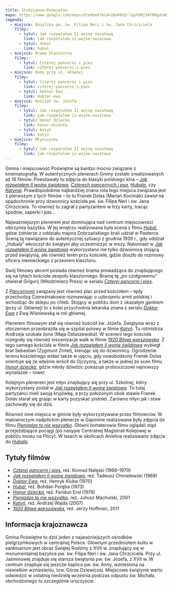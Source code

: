 ```yaml
---
title: Studzianna–Poświętne
mapa: https://www.google.com/maps/d/embed?mid=1BuK6iQ-lqyV6Mj5AYKNgduABAp0
legenda:
  - miejsce: Bazylika pw. św. Filipa Neri i św. Jana Chrzciciela
    filmy:
      - tytul: Jak rozpętałem II wojnę światową
        link: jak-rozpetalem-ii-wojne-swiatowa
      - tytul: Hubal
        link: hubal
  - miejsce: Brama klasztorna
    filmy:
      - tytul: Czterej pancerni i pies
        link: czterej-pancerni-i-pies
  - miejsce: Domy przy ul. Głównej
    filmy:
      - tytul: Czterej pancerni i pies
        link: czterej-pancerni-i-pies
      - tytul: Doktor Ewa
        link: doktor-ewa
  - miejsce: Kościół św. Józefa
    filmy:
      - tytul: Jak rozpętałem II wojnę światową
        link: jak-rozpetalem-ii-wojne-swiatowa
      - tytul: Honor dziecka
        link: honor-dziecka
      - tytul: Katyń
        link: katyn
  - miejsce: Młynczysko
    filmy:
      - tytul: Jak rozpętałem II wojnę światową
        link: jak-rozpetalem-ii-wojne-swiatowa
---
```


Gmina i miejscowość Poświętne są bardzo mocno związane z kinematografią. W autentycznych plenerach Gminy zostało zrealizowanych aż 16 filmów. Powstawały tu zdjęcia do klasyki polskiego kina – [*Jak rozpętałem II wojnę światową*](/filmy/jak-rozpetalem-ii-wojne-swiatowa/), [*Czterech pancernych i psa*](/filmy/czterej-pancerni-i-pies/), [*Hubala*](/filmy/hubal/), czy [*Katynia*](/filmy/katyn/). Prawdopodobnie najbardziej znana rola tego miejsca związana jest z pierwszym z tych filmów – to tu Franek Dolas (Marian Kociniak) zawisł na spadochronie przy dzwonnicy kościoła pw. św. Filipa Neri i św. Jana Chrzciciela. To również tu zagrał z partyzantem w trzy karty, tracąc spodnie, saperki i pas…

Najważniejszym plenerem jest dominująca nad centrum miejscowości olbrzymia bazylika. W jej wnętrzu realizowana była scena z filmu [*Hubal*](/filmy/hubal/), gdzie żołnierze z oddziału majora Dobrzańskiego brali udział w Pasterce. Sceną tą nawiązano do autentycznej sytuacji z grudnia 1939 r., gdy oddział „Hubala” wkroczył do świątyni aby uczestniczyć w mszy. Natomiast w [*Jak rozpętałem II wojnę światową*](/filmy/jak-rozpetalem-ii-wojne-swiatowa/) wykorzystano nie tylko dzwonnicę stojącą przed świątynią, ale również teren przy kościele, gdzie doszło do rozmowy oficera niemieckiego z przeorem klasztoru.

Swój filmowy akcent posiada również brama prowadząca do znajdującego się na tyłach kościoła zespołu klasztornego. Bramę tę „po czołgowemu” otwierał Grigorij (Włodzimierz Press) w serialu [*Czterej pancerni i pies*](/filmy/czterej-pancerni-i-pies/).

Z [*Pancernymi*](/filmy/czterej-pancerni-i-pies/) związany jest również plac przed kościołem – tędy przechodzą Czereśniakowie rozmawiając o uzbrojeniu armii polskiej i wchodząc do sklepu po chleb. Stojący w pobliżu dom z okazałym gankiem (przy ul. Głównej) to z kolei przychodnia lekarska znana z serialu [*Doktor Ewa*](/filmy/doktor-ewa/) z Ewą Wiśniewską w roli głównej.

Plenerem filmowym stał się również kościół św. Józefa. Świątynia wraz z otoczeniem przeobraziła się w szpital polowy w filmie [*Katyń*](/filmy/katyn/). Tu rotmistrza Andrzeja szukała żona (Maja Ostaszewska). W scenerii tego kościoła rozegrały się również inscenizacje walk w filmie [*1920 Bitwa warszawska*](/filmy/1920-bitwa-warszawska/). Z tego samego kościoła w filmie [*Jak rozpętałem II wojnę światową*](/filmy/jak-rozpetalem-ii-wojne-swiatowa/) wybiegł brat Sebastian (Zygmunt Zintel), kierując się do dzwonnicy. Ogrodzenie terenu kościelnego widać także w ujęciu, gdy oswobodzony Franek Dolas orientuje się że właśnie wrócił do Ojczyzny, a także w jednej ze scen filmu [*Honor dziecka*](/filmy/honor-dziecka/), gdzie młody dziedzic pokazuje proboszczowi najnowszy wynalazek – rower.

Kolejnym plenerem jest młyn znajdujący się przy ul. Szkolnej, który wykorzystany został w [*Jak rozpętałem II wojnę światową*](/filmy/jak-rozpetalem-ii-wojne-swiatowa/). To tutaj partyzanci mieli swoją kryjówkę, a przy położonym obok stawie Franek Dolas starał się grając w karty pozyskać pistolet. Zarówno młyn jak i staw zachowały się do dziś.

Również inne miejsca w gminie były wykorzystywane przez filmowców. W malowniczym nadpilickim plenerze w Gapininie realizowane były zdjęcia do filmu [*Pieniądze to nie wszystko*](/filmy/pieniadze-to-nie-wszystko/). Główni bohaterowie filmu oglądali stąd przejeżdżające pociągi (po nasypie Centralnej Magistrali Kolejowej w pobliżu mostu na Pilicy). W lasach w okolicach Anielina realizowano zdjęcia do [*Hubala*](/filmy/hubal/).

## Tytuły filmów

- [*Czterej pancerni i pies*](/filmy/czterej-pancerni-i-pies/), reż. Konrad Nałęski (1966–1970)
- [*Jak rozpętałem II wojnę światową*](/filmy/jak-rozpetalem-ii-wojne-swiatowa/), reż. Tadeusz Chmielewski (1969)
- [*Doktor Ewa*](/filmy/doktor-ewa/), reż. Henryk Kluba (1970)
- [*Hubal*](/filmy/hubal/), reż. Bohdan Poręba (1973)
- [*Honor dziecka*](/filmy/honor-dziecka/), reż. Feridun Erol (1976)
- [*Pieniądze to nie wszystko*](/filmy/pieniadze-to-nie-wszystko/), reż. Juliusz Machulski, 2001
- [*Katyń*](/filmy/katyn/), reż. Andrzej Wajda (2007)
- [*1920 Bitwa warszawska*](/filmy/1920-bitwa-warszawska/), reż. Jerzy Hoffman, 2011

## Informacja krajoznawcza

Gmina Poświętne to dziś jeden z najważniejszych ośrodków pielgrzymkowych w centralnej Polsce. Głównym przedmiotem kultu w sanktuarium jest obraz Świętej Rodziny z XVII w. znajdujący się w monumentalnej bazylice pw. św. Filipa Neri i św. Jana Chrzciciela. Przy ul. Jaśminowej znajduje się starsza świątynia pw. św. Józefa, z XVII w. W centrum znajduje się jeszcze kaplica pw. św. Anny, wzniesiona na niewielkim wzniesieniu, tzw. Górze Dziewiczej. Miejscowe świątynie warto odwiedzić w ostatnią niedzielę września podczas odpustu św. Michała, obchodzonego tu szczególnie uroczyście.